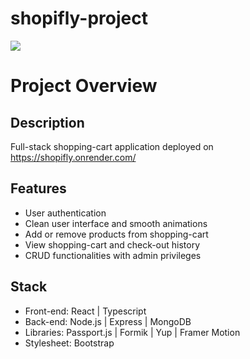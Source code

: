 # shopifly-project

![](https://res.cloudinary.com/dbwb3uyii/image/upload/v1675464290/portfolio/ezgif.com-gif-maker_pf0f2k.gif)

# Project Overview

## Description
Full-stack shopping-cart application deployed on https://shopifly.onrender.com/

## Features
* User authentication
* Clean user interface and smooth animations
* Add or remove products from shopping-cart
* View shopping-cart and check-out history
* CRUD functionalities with admin privileges

## Stack
* Front-end: React | Typescript
* Back-end: Node.js | Express | MongoDB
* Libraries: Passport.js | Formik | Yup | Framer Motion
* Stylesheet: Bootstrap








